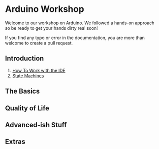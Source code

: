 # Arduino Workshop

Welcome to our workshop on Arduino. We followed a hands-on approach so be ready to get your hands dirty real soon!

If you find any typo or error in the documentation, you are more than welcome to create a pull request.
  
## Introduction

1. [How To Work with the IDE](./content/How_to_work_with_the_IDE.md)
1. [State Machines](./content/state_machines.md)

## The Basics


## Quality of Life


## Advanced-ish Stuff


## Extras

